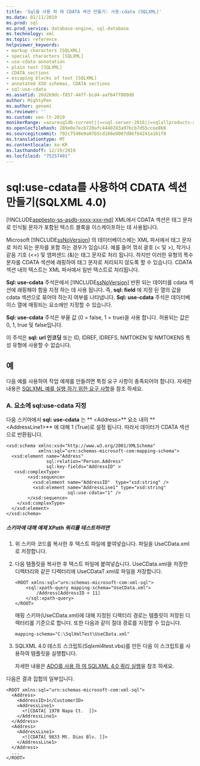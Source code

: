 ```yaml
---
title: 'Sql을 사용 하 여 CDATA 섹션 만들기: 사용-cdata (SQLXML)'
ms.date: 01/11/2019
ms.prod: sql
ms.prod_service: database-engine, sql-database
ms.technology: xml
ms.topic: reference
helpviewer_keywords:
- markup characters [SQLXML]
- special characters [SQLXML]
- use-cdata annotation
- plain text [SQLXML]
- CDATA sections
- escaping blocks of text [SQLXML]
- annotated XSD schemas, CDATA sections
- sql:use-cdata
ms.assetid: 26d2b9dc-f857-44ff-bcd4-aaf64ff809d0
author: MightyPen
ms.author: genemi
ms.reviewer: ''
ms.custom: seo-lt-2019
monikerRange: =azuresqldb-current||>=sql-server-2016||=sqlallproducts-allversions||>=sql-server-linux-2017||=azuresqldb-mi-current
ms.openlocfilehash: 289e0e7ecb720afc4440283a97bcb7d55ccee8b8
ms.sourcegitcommit: 792c7548e9a07b5cd166e0007d06f64241a161f8
ms.translationtype: MT
ms.contentlocale: ko-KR
ms.lasthandoff: 12/19/2019
ms.locfileid: "75257491"
---
```

# <a name="creating-cdata-sections-using-sqluse-cdata-sqlxml-40"></a>sql:use-cdata를 사용하여 CDATA 섹션 만들기(SQLXML 4.0)

[!INCLUDE[appliesto-ss-asdb-xxxx-xxx-md](../../includes/appliesto-ss-asdb-xxxx-xxx-md.md)]
  XML에서 CDATA 섹션은 태그 문자로 인식될 문자가 포함된 텍스트 블록을 이스케이프하는 데 사용됩니다.  
  
 Microsoft [!INCLUDE[ssNoVersion](../../includes/ssnoversion-md.md)] 의 데이터베이스에는 XML 파서에서 태그 문자로 처리 되는 문자를 포함 하는 경우가 있습니다. 예를 들어 꺾쇠 괄호 (< 및 >), 작거나 같음 기호 (<=) 및 앰퍼샌드 (&)는 태그 문자로 처리 됩니다. 하지만 이러한 유형의 특수 문자를 CDATA 섹션에 래핑하여 태그 문자로 처리되지 않도록 할 수 있습니다. CDATA 섹션 내의 텍스트는 XML 파서에서 일반 텍스트로 처리됩니다.  
  
 **Sql: use-cdata** 주석은에서 [!INCLUDE[ssNoVersion](../../includes/ssnoversion-md.md)] 반환 되는 데이터를 cdata 섹션에 래핑해야 함을 지정 하는 데 사용 됩니다. 즉, **sql: field** 에 지정 된 열의 값을 cdata 섹션으로 묶어야 하는지 여부를 나타냅니다. **Sql: use-cdata** 주석은 데이터베이스 열에 매핑되는 요소에만 지정할 수 있습니다.  
  
 **Sql: use-cdata** 주석은 부울 값 (0 = false, 1 = true)을 사용 합니다. 허용되는 값은 0, 1, true 및 false입니다.  
  
 이 주석은 **sql: url 인코딩** 또는 ID, IDREF, IDREFS, NMTOKEN 및 NMTOKENS 특성 유형에 사용할 수 없습니다.  
  
## <a name="examples"></a>예  
 다음 예를 사용하여 작업 예제를 만들려면 특정 요구 사항이 충족되어야 합니다. 자세한 내용은 [SQLXML 예를 실행 하기 위한 요구 사항](../../relational-databases/sqlxml/requirements-for-running-sqlxml-examples.md)을 참조 하세요.  
  
### <a name="a-specifying-sqluse-cdata-on-an-element"></a>A. 요소에 sql:use-cdata 지정  
 다음 스키마에서 **sql: use-cdata** 는 ** \<Address>** 요소 내의 ** \<AddressLine1>** 에 대해 1 (True)로 설정 됩니다. 따라서 데이터가 CDATA 섹션으로 반환됩니다.  
  
```  
<xsd:schema xmlns:xsd="http://www.w3.org/2001/XMLSchema"  
            xmlns:sql="urn:schemas-microsoft-com:mapping-schema">  
  <xsd:element name="Address"   
               sql:relation="Person.Address"   
               sql:key-fields="AddressID" >  
   <xsd:complexType>  
        <xsd:sequence>  
          <xsd:element name="AddressID"  type="xsd:string" />  
          <xsd:element name="AddressLine1" type="xsd:string"   
                       sql:use-cdata="1" />  
        </xsd:sequence>  
    </xsd:complexType>  
  </xsd:element>  
</xsd:schema>  
```  
  
##### <a name="to-test-a-sample-xpath-query-against-the-schema"></a>스키마에 대해 예제 XPath 쿼리를 테스트하려면  
  
1.  위 스키마 코드를 복사한 후 텍스트 파일에 붙여넣습니다. 파일을 UseCData.xml로 저장합니다.  
  
2.  다음 템플릿을 복사한 후 텍스트 파일에 붙여넣습니다. UseCData.xml을 저장한 디렉터리와 같은 디렉터리에 UseCDataT.xml로 파일을 저장합니다.  
  
    ```  
    <ROOT xmlns:sql="urn:schemas-microsoft-com:xml-sql">  
        <sql:xpath-query mapping-schema="UseCData.xml">  
            /Address[AddressID < 11]  
        </sql:xpath-query>  
    </ROOT>  
    ```  
  
     매핑 스키마(UseCData.xml)에 대해 지정된 디렉터리 경로는 템플릿이 저장된 디렉터리를 기준으로 합니다. 또한 다음과 같이 절대 경로를 지정할 수 있습니다.  
  
    ```  
    mapping-schema="C:\SqlXmlTest\UseCData.xml"  
    ```  
  
3.  SQLXML 4.0 테스트 스크립트(Sqlxml4test.vbs)를 만든 다음 이 스크립트를 사용하여 템플릿을 실행합니다.  
  
     자세한 내용은 [ADO를 사용 하 여 SQLXML 4.0 쿼리 실행](../../relational-databases/sqlxml/using-ado-to-execute-sqlxml-4-0-queries.md)을 참조 하세요.  
  
 다음은 결과 집합의 일부입니다.  
  
```  
<ROOT xmlns:sql="urn:schemas-microsoft-com:xml-sql">   
  <Address>   
    <AddressID>1</CustomerID>   
    <AddressLine1>   
      <![CDATA[ 1970 Napa Ct.  ]]>   
    </AddressLine1>   
  </Address>  
  <Address>  
    <AddressLine1>   
      <![CDATA[ 9833 Mt. Dias Blv. ]]>   
    </AddressLine1>   
  </Address>  
  ...  
</ROOT>  
```  
  
  
